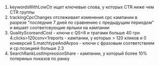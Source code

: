 1. keywordsWithLowCtr ищет ключевые слова, у которых CTR ниже чем CTR группы
2. trackingCpcChanges отслеживает изменения cpc кампании в разрезе "последние 7 дней по сравнению с предыдущим периодом" и вешает соответсвующие ярлыки на кампании
3. QualityScoreandCost - ключи с QS<6 и тратами больше 40 грн
4.clicks>120conv<1reports - кампании, у которых > 120 кликов и 0 конверсий
5.matchtypeAndAvpos - ключи с фразовым соответствием и ср.позицией больше 2.3
6. SearchRankLostImpressionShare - кампании, у который более 10% потеряных показов по ранку
